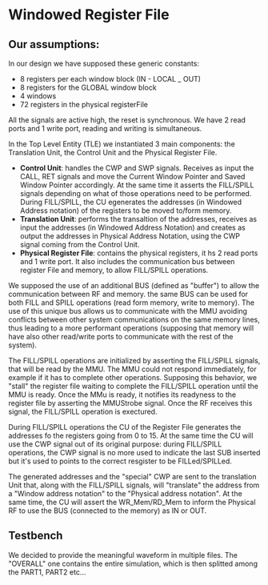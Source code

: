 # Windowed Register File

## Our assumptions:

In our design we have supposed these generic constants:

* 8 registers per each window block (IN - LOCAL _ OUT)
* 8 registers for the GLOBAL window block
* 4 windows
* 72 registers in the physical registerFile

All the signals are active high, the reset is synchronous.
We have 2 read ports and 1 write port, reading and writing is simultaneous.

In the Top Level Entity (TLE) we instantiated 3 main components: the Translation Unit, the Control Unit and the Physical Register File.

* **Control Unit**: handles the CWP and SWP signals. Receives as input the CALL, RET signals and move the Current Window Pointer and Saved Window Pointer accordingly. At the same time it asserts the FILL/SPILL signals depending on what of those operations need to be performed. During FILL/SPILL, the CU egenerates the addresses (in Windowed Address notation) of the registers to be moved to/form memory.
* **Translation Unit**: performs the transaltion of the addresses, receives as input the addresses (in Windowed Address Notation) and creates as output the addresses in Physical Address Notation, using the CWP signal coming from the Control Unit.
* **Physical Register File**: contains the physical registers, it hs 2 read ports and 1 write port. It also includes the communication bus between register File and memory, to allow FILL/SPILL operations.

We supposed the use of an additional BUS (defined as "buffer") to allow the communication between RF and memory. the same BUS can be used for both FILL and SPILL operations (read form memory, write to memory).
The use of this unique bus allows us to communicate with the MMU avoiding conflicts between other system communications on the same memory lines, thus leading to a more performant operations (supposing that memory will have also other read/write ports to communicate with the rest of the system).

The FILL/SPILL operations are initialized by asserting the FILL/SPILL signals, that will be read by the MMU. The MMU could not respond immediately, for example if it has to complete other operations.
Supposing this behavior, we "stall" the register file waiting to complete the FILL/SPILL operation until the MMU is ready.
Once the MMu is ready, it notifies its readyness to the register file by asserting the MMUStrobe signal. Once the RF receives this signal, the FILL/SPILL operation is exectured.

During FILL/SPILL operations the CU of the Register File generates the addresses fo the registers going from 0 to 15. At the same time the CU will use the CWP signal out of its original purpose: during FILL/SPILL operations, the CWP signal is no more used to indicate the last SUB inserted but it's used to points to the correct resgister to be FILLed/SPILLed.

The generated addresses and the "special" CWP are sent to the translation Unit that, along with the FILL/SPILL signals, will "translate" the address from a "Window address notation" to the "Physical address notation". At the same time, the CU will assert the WR_Mem/RD_Mem to inform the Physical RF to use the BUS (connected to the memory) as IN or OUT.

## Testbench

We decided to provide the meaningful waveform in multiple files. The "OVERALL" one contains the entire simulation, which is then splitted among the PART1, PART2 etc...

